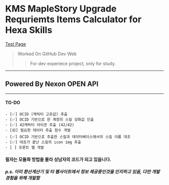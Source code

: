 # KMS MapleStory Upgrade Requriemts Items Calculator for Hexa Skills
[Test Page](http://ruan-p.github.io/maple_solCalc/)

>Worked On GitHub Dev Web  
>>For dev experiece project, only for study.   

***
## Powered By Nexon OPEN API
***   

#### TO-DO
    - [✅] OCID (캐릭터 고유값) 추출
    - [✅] OCID 기반으로 한 계정의 스킬 강화값 인출
    - [✅] 42캐릭터 아이콘 추출 (42/42)
    - [🟡] 필요한 데이터 추출 함수 개발
    - [✅] OCID 기반으로 추출한 스킬과 데이터베이스에서의 스킬 이름 대조
    - [✅] 대조가 끝난 스킬의 icon img 추출
    - [ ] 프론트 웹 개발


#### 필자는 모듈화 방법을 몰라 상남자의 코드가 되고 있읍니다.
##### p.s. 이미 환산계산기 및 타 웹사이트에서 정보 제공중인것을 인지하고 있음, 다만 개발 경험을 위해 개발함

